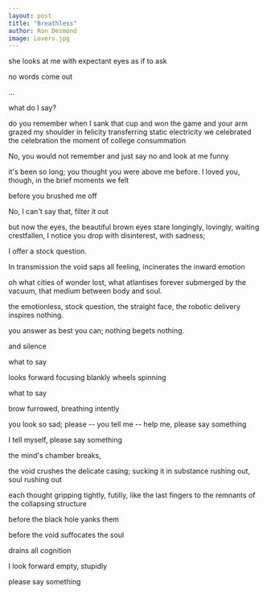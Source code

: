 ```yaml
---
layout: post
title: "Breathless"
author: Ron Desmond
image: Lovers.jpg
---
```

she looks at me with expectant eyes
as if to ask

no words come out

...

what do I say?

do you remember when I sank that cup and won the game and
your arm grazed my shoulder in felicity
transferring static electricity
we celebrated the celebration
the moment of college consummation

No, you would not remember and just say no and look at me funny

it's been so long; you thought you were above me before.
I loved you, though, in the brief moments we felt

before you brushed me off


No, I can't say that, filter it out


but now the eyes, the beautiful brown eyes stare longingly, lovingly, waiting
crestfallen, I notice you drop with disinterest, with sadness;

I offer a stock question.

In transmission the void saps all feeling, incinerates the inward
emotion

oh what cities of wonder lost, what atlantises forever submerged
by the vacuum, that medium between body and soul.


the emotionless, stock question, the straight face, the robotic delivery
inspires nothing.

you answer as best you can; nothing begets nothing.

and silence


what to say


looks forward focusing blankly
wheels spinning

what to say

brow furrowed, breathing intently

you look so sad; please -- you tell me -- help me, please say something


I tell myself, please say something

the mind's chamber breaks,

the void crushes the delicate casing; sucking it in
substance rushing out, soul rushing out

each thought gripping tightly, futilly,
like the last fingers to the remnants of the
collapsing structure

before the black hole yanks them

before the void suffocates the soul

drains all cognition




I look forward empty, stupidly


please say something